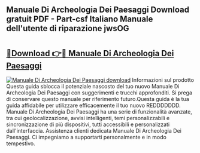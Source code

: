 ## Manuale Di Archeologia Dei Paesaggi Download gratuit PDF - Part-csf Italiano Manuale dell'utente di riparazione jwsOG

# <h2><a href="http://dfc7pg.blite.top/?on=Manuale+Di+Archeologia+Dei+Paesaggi">🔗Download 👉🔴 Manuale Di Archeologia Dei Paesaggi</a></h2>

[![Manuale Di Archeologia Dei Paesaggi download](https://i.imgur.com/lujVjoI.png)](http://dfc7pg.blite.top/?on=Manuale+Di+Archeologia+Dei+Paesaggi)
Informazioni sul prodotto Questa guida sblocca il potenziale nascosto del tuo nuovo Manuale Di Archeologia Dei Paesaggi con suggerimenti e trucchi approfonditi. Si prega di conservare questo manuale per riferimento futuro.Questa guida è la tua guida affidabile per utilizzare efficacemente il tuo nuovo REDDDDDDD. Manuale Di Archeologia Dei Paesaggi ha una serie di funzionalità avanzate, tra cui geolocalizzazione, avvisi intelligenti, temi personalizzabili e sincronizzazione di più dispositivi, tutti accessibili e personalizzati dall'interfaccia. Assistenza clienti dedicata Manuale Di Archeologia Dei Paesaggi. Ci impegniamo a supportarti personalmente e in modo tempestivo.
